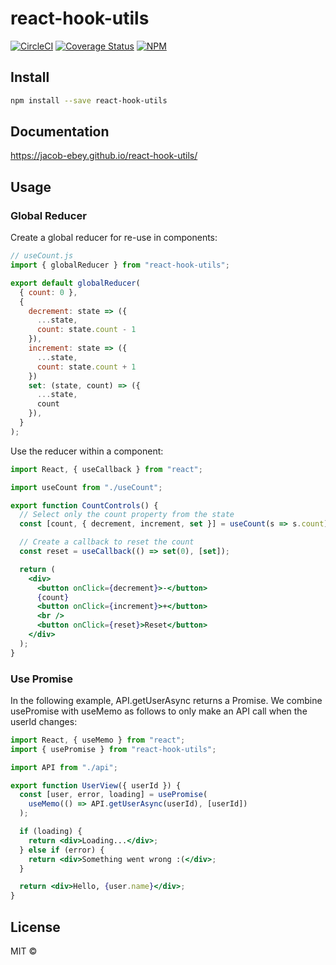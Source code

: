 # react-hook-utils

>

[![CircleCI](https://circleci.com/gh/jacob-ebey/react-hook-utils.svg?style=svg)](https://circleci.com/gh/jacob-ebey/react-hook-utils) [![Coverage Status](https://coveralls.io/repos/github/jacob-ebey/react-hook-utils/badge.svg?branch=master)](https://coveralls.io/github/jacob-ebey/react-hook-utils?branch=master) [![NPM](https://img.shields.io/npm/v/react-hook-utils.svg)](https://www.npmjs.com/package/react-hook-utils)

## Install

```bash
npm install --save react-hook-utils
```

## Documentation

https://jacob-ebey.github.io/react-hook-utils/

## Usage

### Global Reducer

Create a global reducer for re-use in components:

```jsx
// useCount.js
import { globalReducer } from "react-hook-utils";

export default globalReducer(
  { count: 0 },
  {
    decrement: state => ({
      ...state,
      count: state.count - 1
    }),
    increment: state => ({
      ...state,
      count: state.count + 1
    })
    set: (state, count) => ({
      ...state,
      count
    }),
  }
);
```

Use the reducer within a component:

```jsx
import React, { useCallback } from "react";

import useCount from "./useCount";

export function CountControls() {
  // Select only the count property from the state
  const [count, { decrement, increment, set }] = useCount(s => s.count);

  // Create a callback to reset the count
  const reset = useCallback(() => set(0), [set]);

  return (
    <div>
      <button onClick={decrement}>-</button>
      {count}
      <button onClick={increment}>+</button>
      <br />
      <button onClick={reset}>Reset</button>
    </div>
  );
}
```

### Use Promise

In the following example, API.getUserAsync returns a Promise. We combine usePromise with useMemo as follows to only make an API call when the userId changes:

```jsx
import React, { useMemo } from "react";
import { usePromise } from "react-hook-utils";

import API from "./api";

export function UserView({ userId }) {
  const [user, error, loading] = usePromise(
    useMemo(() => API.getUserAsync(userId), [userId])
  );

  if (loading) {
    return <div>Loading...</div>;
  } else if (error) {
    return <div>Something went wrong :(</div>;
  }

  return <div>Hello, {user.name}</div>;
}
```

## License

MIT © [](https://github.com/)
